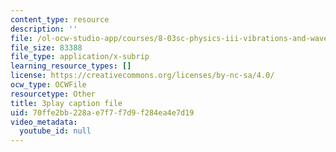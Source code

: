 ```yaml
---
content_type: resource
description: ''
file: /ol-ocw-studio-app/courses/8-03sc-physics-iii-vibrations-and-waves-fall-2016/70ffe2bb228ae7f7f7d9f284ea4e7d19_T2n6fVybLcU.srt
file_size: 83388
file_type: application/x-subrip
learning_resource_types: []
license: https://creativecommons.org/licenses/by-nc-sa/4.0/
ocw_type: OCWFile
resourcetype: Other
title: 3play caption file
uid: 70ffe2bb-228a-e7f7-f7d9-f284ea4e7d19
video_metadata:
  youtube_id: null
---
```

